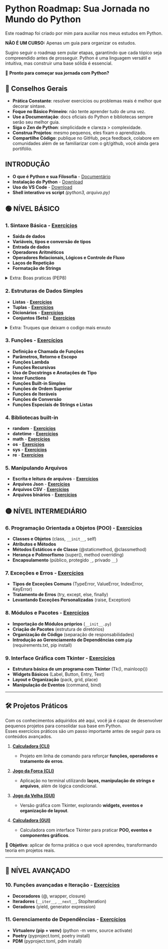 # **Python Roadmap: Sua Jornada no Mundo do Python**

Este roadmap foi criado por mim para auxiliar nos meus estudos em Python.

**NÃO É UM CURSO:** Apenas um guia para organizar os estudos.

Sugiro seguir o roadmap sem pular etapas, garantindo que cada tópico seja compreendido antes de prosseguir. Python é uma linguagem versátil e intuitiva, mas construir uma base sólida é essencial.

🚀 **Pronto para começar sua jornada com Python?**

## 🌱 Conselhos Gerais

* **Prática Constante**: resolver exercicios ou problemas reais é melhor que decorar sintaxe.
* **Foque no Básico Primeiro**: não tente aprender tudo de uma vez.
* **Use a Documentação**: docs oficiais do Python e bibliotecas sempre serão seu melhor guia.
* **Siga o Zen de Python**: simplicidade e clareza > complexidade.
* **Construa Projetos**: mesmo pequenos, eles fixam o aprendizado.
* **Compartilhe Código**: publique no GitHub, peça feedback, colabore em comunidades além de se familiarizar com o git/github, você ainda gera portifólio.

## **INTRODUÇÃO**

* **O que é Python e sua Filosofia** - [Documentário](https://youtu.be/GfH4QL4VqJ0)
* **Instalação do Python** - [Download](https://www.python.org/downloads/)
* **Uso do VS Code** - [Download](https://code.visualstudio.com/)
* **Shell interativo vs script** *(python3, arquivo.py)*

## 🟢 **NÍVEL BÁSICO**

### 1. Sintaxe Básica - [Exercícios](https://github.com/Ricardo7c/Python-Roadmap/tree/main/01%20-%20Sintaxe%20B%C3%A1sica)

* **Saida de dados**
* **Variáveis, tipos e conversão de tipos**
* **Entrada de dados**
* **Operadores Aritméticos**
* **Operadores Relacionais, Lógicos e Controle de Fluxo**
* **Laços de Repetição**
* **Formatação de Strings**

<details>
<summary>Extra: Boas praticas (PEP8)</summary>

* Indentação
* Comprimento de Linha
* Nomes de variáveis
* Ferramentas de formatação (flake8, black, isort, pylint)

</details>

### 2. Estruturas de Dados Simples

* **Listas** - **[Exercícios](https://github.com/Ricardo7c/Python-Roadmap/tree/main/02%20-%20Estruturas%20de%20Dados%20Simples/01%20-%20Listas)**
* **Tuplas** - **[Exercícios](https://github.com/Ricardo7c/Python-Roadmap/tree/main/02%20-%20Estruturas%20de%20Dados%20Simples/02%20-%20Tuplas)**
* **Dicionários** - **[Exercícios](https://github.com/Ricardo7c/Python-Roadmap/tree/main/02%20-%20Estruturas%20de%20Dados%20Simples/03%20-%20Dicionarios)**
* **Conjuntos (Sets)** - **[Exercícios](https://github.com/Ricardo7c/Python-Roadmap/tree/main/02%20-%20Estruturas%20de%20Dados%20Simples/04%20-%20Conjuntos%20(Sets))**

<details>
<summary>Extra: Truques que deixam o codigo mais enxuto</summary>

* Desempacotamento de variaveis
* List, Dict e Set Comprehensions

</details>

### 3. Funções - [Exercícios](https://github.com/Ricardo7c/Python-Roadmap/tree/main/03%20-%20Fun%C3%A7%C3%B5es)

* **Definição e Chamada de Funções**
* **Parâmetros, Retorno e Escopo**
* **Funções Lambda**
* **Funções Recursivas**
* **Uso de Docstrings e Anotações de Tipo**
* **Inner Functions**
* **Funções Built-in Simples**
* **Funções de Ordem Superior**
* **Funções de Iteráveis**
* **Funções de Conversão**
* **Funções Especiais de Strings e Listas**

### 4. Bibliotecas built-in

* **random** - **[Exercícios](https://github.com/Ricardo7c/Python-Roadmap/tree/main/04%20-%20Bibliotecas%20Padr%C3%A3o/01%20-%20Random)**
* **datetime** - **[Exercícios](https://github.com/Ricardo7c/Python-Roadmap/blob/main/04%20-%20Bibliotecas%20Padr%C3%A3o/02%20-%20DateTime)**
* **math** - **[Exercícios](https://github.com/Ricardo7c/Python-Roadmap/tree/main/04%20-%20Bibliotecas%20Padr%C3%A3o/03%20-%20Math)**
* **os** - **[Exercícios](https://github.com/Ricardo7c/Python-Roadmap/tree/main/04%20-%20Bibliotecas%20Padr%C3%A3o/04%20-%20Os)**
* **sys** - **[Exercícios](https://github.com/Ricardo7c/Python-Roadmap/tree/main/04%20-%20Bibliotecas%20Padr%C3%A3o/05%20-%20Sys)**
* **re** - **[Exercícios](https://github.com/Ricardo7c/Python-Roadmap/tree/main/04%20-%20Bibliotecas%20Padr%C3%A3o/06%20-%20Re(Express%C3%B5es%20Regulares))**

### 5. Manipulando Arquivos

* **Escrita e leitura de arquivos** - **[Exercícios](https://github.com/Ricardo7c/Python-Roadmap/tree/main/05%20-%20Manipulando%20Arquivos/01%20-%20Escrita%20e%20leitura%20de%20arquivos)**
* **Arquivos Json** - **[Exercícios](https://github.com/Ricardo7c/Python-Roadmap/tree/main/05%20-%20Manipulando%20Arquivos/02%20-%20Arquivo%20Json)**
* **Arquivos CSV** - **[Exercícios](https://github.com/Ricardo7c/Python-Roadmap/tree/main/05%20-%20Manipulando%20Arquivos/03%20-%20Arquivo%20csv)**
* **Arquivos binários** - **[Exercícios](https://github.com/Ricardo7c/Python-Roadmap/tree/main/05%20-%20Manipulando%20Arquivos/04%20-%20Arquivo%20Binario)**

## 🟡 **NÍVEL INTERMEDIÁRIO**

### 6. Programação Orientada a Objetos (POO) - [Exercícios](https://github.com/Ricardo7c/Python-Roadmap/tree/main/06%20-%20Poo)

* **Classes e Objetos** (class, `__init__`, self)
* **Atributos e Métodos**
* **Métodos Estáticos e de Classe** (@staticmethod, @classmethod)
* **Herança e Polimorfismo** (super(), method overriding)
* **Encapsulamento** (público, protegido `_`, privado `__`)

### 7. Exceções e Erros - [Exercícios](https://github.com/Ricardo7c/Python-Roadmap/tree/main/07%20-%20Exce%C3%A7%C3%B5es%20e%20Erros)

* **Tipos de Exceções Comuns** (TypeError, ValueError, IndexError, KeyError)
* **Tratamento de Erros** (try, except, else, finally)
* **Levantando Exceções Personalizadas** (raise, Exception)

### 8. Módulos e Pacotes - [Exercícios](https://github.com/Ricardo7c/Python-Roadmap/tree/main/08%20-%20Modulos%20e%20pacotes)

* **Importação de Módulos próprios** (`__init__.py`)
* **Criação de Pacotes** (estrutura de diretórios)
* **Organização de Código** (separação de responsabilidades)
* **Introdução ao Gerenciamento de Dependências com `pip`** (requirements.txt, pip install)

### 9. Interface Gráfica com Tkinter - [Exercícios](https://github.com/Ricardo7c/Python-Roadmap/tree/main/09%20-%20Interface%20Gr%C3%A1fica%20com%20Tkinter)

* **Estrutura básica de um programa com Tkinter** (Tk(), mainloop())
* **Widgets Básicos** (Label, Button, Entry, Text)
* **Layout e Organização** (pack, grid, place)
* **Manipulação de Eventos** (command, bind)

---

🛠 **Projetos Práticos**
------------------------

Com os conhecimentos adquiridos até aqui, você já é capaz de desenvolver pequenos projetos para consolidar sua base em Python.  
Esses exercícios práticos são um passo importante antes de seguir para os conteúdos avançados.

1. **[Calculadora (CLI)](https://github.com/Ricardo7c/Python-Roadmap/tree/main/Projetos/1%20-%20Calculadora(CLI))**
   
   * Projeto em linha de comando para reforçar **funções, operadores e tratamento de erros**.

2. **[Jogo da Forca (CLI)](https://github.com/Ricardo7c/Python-Roadmap/tree/main/Projetos/2%20-%20Jogo%20da%20forca(CLI))**
   
   * Aplicação no terminal utilizando **laços, manipulação de strings e arquivos**, além de lógica condicional.

3. **[Jogo da Velha (GUI)](https://github.com/Ricardo7c/Python-Roadmap/tree/main/Projetos/3%20-%20Jogo%20da%20velha(GUI))**
   
   * Versão gráfica com Tkinter, explorando **widgets, eventos e organização de layout**.

4. **[Calculadora (GUI)](https://github.com/Ricardo7c/Python-Roadmap/tree/main/Projetos/4%20-%20Calculadora%20(GUI))**
   
   * Calculadora com interface Tkinter para praticar **POO, eventos e componentes gráficos**.
     
     

📌 **Objetivo**: aplicar de forma prática o que você aprendeu, transformando teoria em projetos reais.

---

## 🔴 **NÍVEL AVANÇADO**

### 10. Funções avançadas e Iteração - [Exercícios](https://github.com/Ricardo7c/Python-Roadmap/tree/main/10%20-%20Fun%C3%A7%C3%B5es%20avan%C3%A7adas%20e%20Itera%C3%A7%C3%A3o)

* **Decoradores** (@, wrapper, closure)
* **Iteradores** (`__iter__`, `__next__`, StopIteration)
* **Geradores** (yield, generator expression)

### 11. Gerenciamento de Dependências - [Exercícios](https://github.com/Ricardo7c/Python-Roadmap/tree/main/11%20-%20Gerenciamento%20de%20Dependencias)

* **Virtualenv (pip + venv)** (python -m venv, source activate)
* **Poetry** (pyproject.toml, poetry install)
* **PDM** (pyproject.toml, pdm install)

